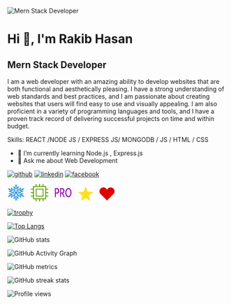 ![Mern Stack Developer](https://i.ibb.co/G298zWJ/cover.jpg)

# Hi 👋, I'm Rakib Hasan
## Mern Stack Developer

I am a web developer with an amazing ability to develop websites that are both functional and aesthetically pleasing. I have a strong understanding of web standards and best practices, and I am passionate about creating websites that users will find easy to use and visually appealing. I am also proficient in a variety of programming languages and tools, and I have a proven track record of delivering successful projects on time and within budget.

Skills:  REACT /NODE JS / EXPRESS JS/ MONGODB / JS / HTML / CSS

- 🌱 I’m currently learning Node.js , Express.js 
- 💬 Ask me about Web Development 


[<img src='https://cdn.jsdelivr.net/npm/simple-icons@3.0.1/icons/github.svg' alt='github' height='40'>](https://github.com/RakibHasanDev)  [<img src='https://cdn.jsdelivr.net/npm/simple-icons@3.0.1/icons/linkedin.svg' alt='linkedin' height='40'>](https://www.linkedin.com/in/https://www.linkedin.com/in/rakibhasancse//)  [<img src='https://cdn.jsdelivr.net/npm/simple-icons@3.0.1/icons/facebook.svg' alt='facebook' height='40'>](https://www.facebook.com/rakibkst17)  

<a href='https://archiveprogram.github.com/'><img src='https://raw.githubusercontent.com/acervenky/animated-github-badges/master/assets/acbadge.gif' width='40' height='40'></a> <a href='https://docs.github.com/en/developers'><img src='https://raw.githubusercontent.com/acervenky/animated-github-badges/master/assets/devbadge.gif' width='40' height='40'></a> <a href='https://github.com/pricing'><img src='https://raw.githubusercontent.com/acervenky/animated-github-badges/master/assets/pro.gif' width='40' height='40'></a> <a href='https://stars.github.com/'><img src='https://raw.githubusercontent.com/acervenky/animated-github-badges/master/assets/starbadge.gif' width='35' height='35'></a> <a href='https://docs.github.com/en/github/supporting-the-open-source-community-with-github-sponsors'><img src='https://raw.githubusercontent.com/acervenky/animated-github-badges/master/assets/sponsorbadge.gif' width='35' height='35'></a> 

[![trophy](https://github-profile-trophy.vercel.app/?username=RakibHasanDev)](https://github.com/ryo-ma/github-profile-trophy)

[![Top Langs](https://github-readme-stats.vercel.app/api/top-langs/?username=RakibHasanDev)](https://github.com/anuraghazra/github-readme-stats)

![GitHub stats](https://github-readme-stats.vercel.app/api?username=RakibHasanDev&show_icons=true&count_private=true)  

![GitHub Activity Graph](https://activity-graph.herokuapp.com/graph?username=RakibHasanDev)  

![GitHub metrics](https://metrics.lecoq.io/RakibHasanDev)  

![GitHub streak stats](https://streak-stats.demolab.com/?user=RakibHasanDev)  

![Profile views](https://gpvc.arturio.dev/RakibHasanDev)  
